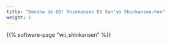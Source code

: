 ```yaml
---
title: "Densha de GO! Shinkansen EX San'yō Shinkansen-hen"
weight: 1
---
```


{{% software-page "wii_shinkansen" %}}
